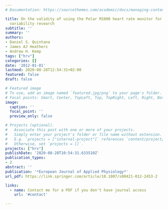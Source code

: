 ```yaml
---
# Documentation: https://sourcethemes.com/academic/docs/managing-content/

title: On the validity of using the Polar RS800 heart rate monitor for heart rate
  variability research
subtitle: ''
summary: ''
authors:
- Daniel S. Quintana
- James AJ Heathers
- Andrew H. Kemp
tags: ["hrv"]
categories: []
date: '2012-01-01'
lastmod: 2020-08-28T12:54:31+02:00
featured: false
draft: false

# Featured image
# To use, add an image named `featured.jpg/png` to your page's folder.
# Focal points: Smart, Center, TopLeft, Top, TopRight, Left, Right, BottomLeft, Bottom, BottomRight.
image:
  caption: ''
  focal_point: ''
  preview_only: false

# Projects (optional).
#   Associate this post with one or more of your projects.
#   Simply enter your project's folder or file name without extension.
#   E.g. `projects = ["internal-project"]` references `content/project/deep-learning/index.md`.
#   Otherwise, set `projects = []`.
projects: ["hrv"]
publishDate: '2020-08-28T10:54:31.633510Z'
publication_types:
- 2
abstract: ''
publication: '*European Journal of Applied Physiology*'
url_pdf: https://link.springer.com/article/10.1007/s00421-012-2453-2

links:
  - name: Contact me for a PDF if you don't have journal access
    url: '#contact'

---
```

